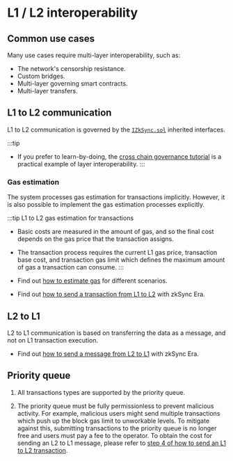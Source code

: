 # L1 / L2 interoperability

## Common use cases

Many use cases require multi-layer interoperability, such as:

- The network's censorship resistance.
- Custom bridges.
- Multi-layer governing smart contracts.
- Multi-layer transfers.

## L1 to L2 communication

L1 to L2 communication is governed by the [`IZkSync.sol`](https://github.com/matter-labs/v2-testnet-contracts/blob/b8449bf9c819098cc8bfee0549ff5094456be51d/l1/contracts/zksync/interfaces/IZkSync.sol#L4) inherited interfaces.

:::tip
- If you prefer to learn-by-doing, the [cross chain governance tutorial](../../tutorials/cross-chain-tutorial.md) is a practical example of layer interoperability.
:::

### Gas estimation

The system processes gas estimation for transactions implicitly. However, it is also possible to implement the gas estimation processes explicitly.

:::tip L1 to L2 gas estimation for transactions
- Basic costs are measured in the amount of gas, and so the final cost depends on the gas price that the transaction assigns.
- The transaction process requires the current L1 gas price, transaction base cost, and transaction gas limit which defines the maximum amount of gas a transaction can consume.
:::

- Find out [how to estimate gas](../../how-to/estimate-gas.md) for different scenarios.
- Find out [how to send a transaction from L1 to L2](../../how-to/send-transaction-l1-l2.md) with zkSync Era.

## L2 to L1 

L2 to L1 communication is based on transferring the data as a message, and not on L1 transaction execution. 

- Find out [how to send a message from L2 to L1](../../how-to/send-message-l2-l1.md) with zkSync Era.

## Priority queue

1. All transactions types are supported by the priority queue.

2. The priority queue must be fully permissionless to prevent malicious activity. For example, malicious users might send multiple transactions which push up the block gas limit to unworkable levels. To mitigate against this, submitting transactions to the priority queue is no longer free and users must pay a fee to the operator. To obtain the cost for sending an L2 to L1 message, please refer to [step 4 of how to send an L1 to L2 transaction](../../how-to/send-transaction-l1-l2.md#step-by-step).